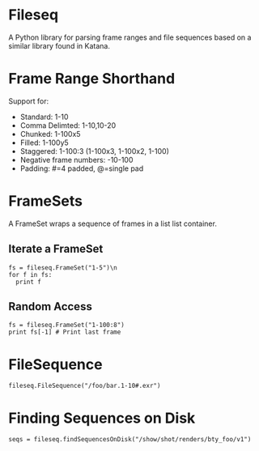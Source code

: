 Fileseq
=======

A Python library for parsing frame ranges and file sequences based on a similar library found in Katana.

Frame Range Shorthand
=====================

Support for:

* Standard: 1-10
* Comma Delimted: 1-10,10-20
* Chunked: 1-100x5
* Filled: 1-100y5
* Staggered: 1-100:3 (1-100x3, 1-100x2, 1-100)
* Negative frame numbers: -10-100
* Padding: #=4 padded, @=single pad

FrameSets
=========

A FrameSet wraps a sequence of frames in a list list container.

Iterate a FrameSet
------------------

```
fs = fileseq.FrameSet("1-5")\n
for f in fs:
  print f
```

Random Access
-------------

```
fs = fileseq.FrameSet("1-100:8")
print fs[-1] # Print last frame
```

FileSequence
============

```
fileseq.FileSequence("/foo/bar.1-10#.exr")
```

Finding Sequences on Disk
=========================

```
seqs = fileseq.findSequencesOnDisk("/show/shot/renders/bty_foo/v1")
```

